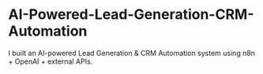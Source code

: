 # AI-Powered-Lead-Generation-CRM-Automation
I built an AI-powered Lead Generation &amp; CRM Automation system using n8n + OpenAI + external APIs.
